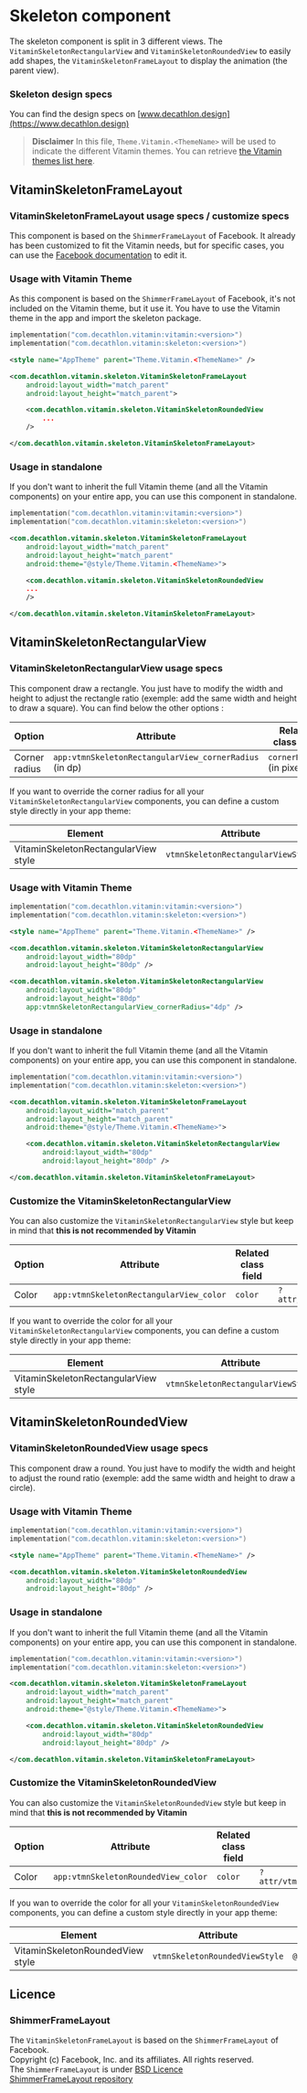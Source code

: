 # Skeleton component

The skeleton component is split in 3 different views. The `VitaminSkeletonRectangularView` and `VitaminSkeletonRoundedView` to easily add shapes, the `VitaminSkeletonFrameLayout` to display the animation (the parent view).

### Skeleton design specs

You can find the design specs on [www.decathlon.design](https://www.decathlon.design)

> **Disclaimer**
In this file, `Theme.Vitamin.<ThemeName>` will be used to indicate the different Vitamin themes. You
can retrieve [the Vitamin themes list here](../vitamin/README.md).

## VitaminSkeletonFrameLayout

### VitaminSkeletonFrameLayout usage specs / customize specs

This component is based on the `ShimmerFrameLayout` of Facebook. It already has been customized to fit the Vitamin needs, but for specific cases, you can use the [Facebook documentation](https://facebook.github.io/shimmer-android/) to edit it.

### Usage with Vitamin Theme

As this component is based on the `ShimmerFrameLayout` of Facebook, it's not included on the Vitamin theme, but it use it.
You have to use the Vitamin theme in the app and import the skeleton package.

```kotlin
implementation("com.decathlon.vitamin:vitamin:<version>")
implementation("com.decathlon.vitamin:skeleton:<version>")
```

```xml
<style name="AppTheme" parent="Theme.Vitamin.<ThemeName>" />
```
   
```xml
<com.decathlon.vitamin.skeleton.VitaminSkeletonFrameLayout
    android:layout_width="match_parent"
    android:layout_height="match_parent">

    <com.decathlon.vitamin.skeleton.VitaminSkeletonRoundedView
        ... 
    />

</com.decathlon.vitamin.skeleton.VitaminSkeletonFrameLayout>
```

### Usage in standalone

If you don't want to inherit the full Vitamin theme (and all the Vitamin components) on your entire app, you can use this component in standalone.

```kotlin
implementation("com.decathlon.vitamin:vitamin:<version>")
implementation("com.decathlon.vitamin:skeleton:<version>")
```

```xml
<com.decathlon.vitamin.skeleton.VitaminSkeletonFrameLayout
    android:layout_width="match_parent"
    android:layout_height="match_parent"
    android:theme="@style/Theme.Vitamin.<ThemeName>">

    <com.decathlon.vitamin.skeleton.VitaminSkeletonRoundedView
    ...
    />

</com.decathlon.vitamin.skeleton.VitaminSkeletonFrameLayout>
```

## VitaminSkeletonRectangularView

### VitaminSkeletonRectangularView usage specs

This component draw a rectangle. You just have to modify the width and height to adjust the rectangle ratio (exemple: add the same width and height to draw a square).
You can find below the other options :

| Option                    | Attribute                                              | Related class field           | Default value |
|---------------------------|--------------------------------------------------------|-------------------------------|---------------|
| Corner radius             | `app:vtmnSkeletonRectangularView_cornerRadius` (in dp) | `cornerRadius` (in pixelSize) | 0             |

If you want to override the corner radius for all your `VitaminSkeletonRectangularView` components, you can define a custom style directly in your app theme:

| Element                              | Attribute                          | Default value                                       |
|--------------------------------------|------------------------------------|-----------------------------------------------------|
| VitaminSkeletonRectangularView style | `vtmnSkeletonRectangularViewStyle` | `@style/Widget.Vitamin.SkeletonRectangularView`     |

### Usage with Vitamin Theme

```kotlin
implementation("com.decathlon.vitamin:vitamin:<version>")
implementation("com.decathlon.vitamin:skeleton:<version>")
```

```xml
<style name="AppTheme" parent="Theme.Vitamin.<ThemeName>" />
```

```xml
<com.decathlon.vitamin.skeleton.VitaminSkeletonRectangularView
    android:layout_width="80dp"
    android:layout_height="80dp" />
```

```xml
<com.decathlon.vitamin.skeleton.VitaminSkeletonRectangularView
    android:layout_width="80dp"
    android:layout_height="80dp"
    app:vtmnSkeletonRectangularView_cornerRadius="4dp" />
```

### Usage in standalone

If you don't want to inherit the full Vitamin theme (and all the Vitamin components) on your entire app, you can use this component in standalone.

```kotlin
implementation("com.decathlon.vitamin:vitamin:<version>")
implementation("com.decathlon.vitamin:skeleton:<version>")
```

```xml
<com.decathlon.vitamin.skeleton.VitaminSkeletonFrameLayout
    android:layout_width="match_parent"
    android:layout_height="match_parent"
    android:theme="@style/Theme.Vitamin.<ThemeName>">

    <com.decathlon.vitamin.skeleton.VitaminSkeletonRectangularView
        android:layout_width="80dp"
        android:layout_height="80dp" />

</com.decathlon.vitamin.skeleton.VitaminSkeletonFrameLayout>
```
    
### Customize the VitaminSkeletonRectangularView

You can also customize the `VitaminSkeletonRectangularView` style but keep in mind that **this is not recommended by Vitamin**

| Option            | Attribute                               | Related class field  | Default value                  |
|-------------------|-----------------------------------------|----------------------|--------------------------------|
| Color             | `app:vtmnSkeletonRectangularView_color` | `color`              | `?attr/vtmnBackgroundColorTertiary` |

If you want to override the color for all your `VitaminSkeletonRectangularView` components, you can define a custom style directly in your app theme:

| Element                              | Attribute                          | Default value                                       |
|--------------------------------------|------------------------------------|-----------------------------------------------------|
| VitaminSkeletonRectangularView style | `vtmnSkeletonRectangularViewStyle` | `@style/Widget.Vitamin.SkeletonRectangularView`     |


## VitaminSkeletonRoundedView

### VitaminSkeletonRoundedView usage specs

This component draw a round. You just have to modify the width and height to adjust the round ratio (exemple: add the same width and height to draw a circle).

### Usage with Vitamin Theme

```kotlin
implementation("com.decathlon.vitamin:vitamin:<version>")
implementation("com.decathlon.vitamin:skeleton:<version>")
```

```xml
<style name="AppTheme" parent="Theme.Vitamin.<ThemeName>" />
```

```xml
<com.decathlon.vitamin.skeleton.VitaminSkeletonRoundedView
    android:layout_width="80dp"
    android:layout_height="80dp" />
```

### Usage in standalone

If you don't want to inherit the full Vitamin theme (and all the Vitamin components) on your entire app, you can use this component in standalone.

```kotlin
implementation("com.decathlon.vitamin:vitamin:<version>")
implementation("com.decathlon.vitamin:skeleton:<version>")
```

```xml
<com.decathlon.vitamin.skeleton.VitaminSkeletonFrameLayout
    android:layout_width="match_parent"
    android:layout_height="match_parent"
    android:theme="@style/Theme.Vitamin.<ThemeName>">

    <com.decathlon.vitamin.skeleton.VitaminSkeletonRoundedView
        android:layout_width="80dp"
        android:layout_height="80dp" />

</com.decathlon.vitamin.skeleton.VitaminSkeletonFrameLayout>
```

### Customize the VitaminSkeletonRoundedView

You can also customize the `VitaminSkeletonRoundedView` style but keep in mind that **this is not recommended by Vitamin**

| Option            | Attribute                           | Related class field  | Default value                  |
|-------------------|-------------------------------------|----------------------|--------------------------------|
| Color             | `app:vtmnSkeletonRoundedView_color` | `color`              | `?attr/vtmnBackgroundColorTertiary` |

If you wan to override the color for all your `VitaminSkeletonRoundedView` components, you can define a custom style directly in your app theme:

| Element                              | Attribute                      | Default value                                   |
|--------------------------------------|--------------------------------|-------------------------------------------------|
| VitaminSkeletonRoundedView style     | `vtmnSkeletonRoundedViewStyle` | `@style/Widget.Vitamin.SkeletonRoundedView`     |

## Licence

### ShimmerFrameLayout

The `VitaminSkeletonFrameLayout` is based on the `ShimmerFrameLayout` of Facebook.  
Copyright (c) Facebook, Inc. and its affiliates. All rights reserved.  
The `ShimmerFrameLayout` is under [BSD Licence](https://github.com/facebook/shimmer-android/blob/main/LICENSE)  
[ShimmerFrameLayout repository](https://github.com/facebook/shimmer-android/)